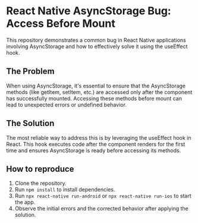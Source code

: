 # React Native AsyncStorage Bug: Access Before Mount

This repository demonstrates a common bug in React Native applications involving AsyncStorage and how to effectively solve it using the useEffect hook.

## The Problem

When using AsyncStorage, it's essential to ensure that the AsyncStorage methods (like getItem, setItem, etc.) are accessed only after the component has successfully mounted. Accessing these methods before mount can lead to unexpected errors or undefined behavior.

## The Solution

The most reliable way to address this is by leveraging the useEffect hook in React. This hook executes code after the component renders for the first time and ensures AsyncStorage is ready before accessing its methods.

## How to reproduce

1. Clone the repository.
2. Run `npm install` to install dependencies.
3. Run `npx react-native run-android` or `npx react-native run-ios` to start the app.
4. Observe the initial errors and the corrected behavior after applying the solution. 